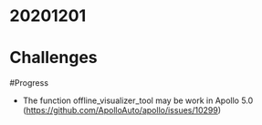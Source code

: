 # 20201201

# Challenges

#Progress
- The function offline_visualizer_tool may be work in Apollo 5.0 (https://github.com/ApolloAuto/apollo/issues/10299)
